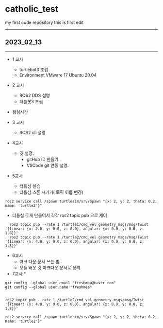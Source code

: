 # catholic_test
my first code repository
this is first edit


- - -

## 2023_02_13

- - -

* 1 교시
  * turtlebot3 조립
  * Environment VMware 17 Ubuntu 20.04

* 2 교시
  * ROS2 DDS 설명
  * 터틀봇3 조립
* 점심시간
* 3 교시
  * ROS2 cli 설명
* 4교시
  * 깃 설정:
    * gitHub ID 만들기.
    * VSCode git 연동 설명.
* 5교시
  * 터틀심 실습
  * 터틀심 스폰 시키기( 토픽 이름 변경)
```
ros2 service call /spawn turtlesim/srv/Spawn "{x: 2, y: 2, theta: 0.2, name: 'turtle2'}"
```
  * 터틀심 두개 만들어서 각각 ros2 topic pub 으로 제어
```shell
  ros2 topic pub --rate 1 /turtle1/cmd_vel geometry_msgs/msg/Twist '{linear: {x: 2.0, y: 0.0, z: 0.0}, angular: {x: 0.0, y: 0.0, z: 1.8}}'
  ros2 topic pub --rate 1 /turtle2/cmd_vel geometry_msgs/msg/Twist '{linear: {x: 4.0, y: 0.0, z: 0.0}, angular: {x: 0.0, y: 0.0, z: 1.8}}'
```
* 6교시
  * 마크 다운 문서 쓰는 법 .
  * 오늘 배운 것 마크다운 문서로 정리.
* 7교시
  *
```shell
git config --global user.email "freshmea@naver.com"
git config --global user.name "freshmea"


ros2 topic pub --rate 1 /turtle2/cmd_vel geometry_msgs/msg/Twist '{linear: {x: 4.0, y: 0.0, z: 0.0}, angular: {x: 0.0, y: 0.0, z: 1.8}}'

ros2 service call /spawn turtlesim/srv/Spawn "{x: 2, y: 2, theta: 0.2, name: 'turtle2'}"

```


